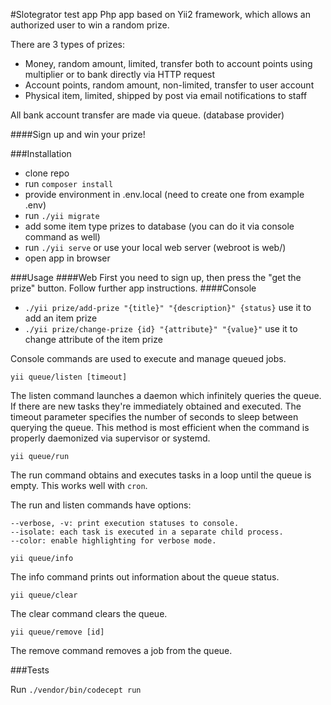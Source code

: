 #Slotegrator test app
Php app based on Yii2 framework, which allows an authorized user to win a random prize.

There are 3 types of prizes:
- Money, random amount, limited, transfer both to account points using multiplier or to bank directly via HTTP request 
- Account points, random amount, non-limited, transfer to user account
- Physical item, limited, shipped by post via email notifications to staff

All bank account transfer are made via queue. (database provider)

####Sign up and win your prize!

###Installation
- clone repo
- run ``composer install``
- provide environment in .env.local (need to create one from example .env)
- run ``./yii migrate``
- add some item type prizes to database (you can do it via console command as well)
- run ``./yii serve`` or use your local web server (webroot is web/)
- open app in browser

###Usage
####Web
First you need to sign up, then press the "get the prize" button. Follow further app instructions.
####Console
- ``./yii prize/add-prize "{title}" "{description}" {status}`` use it to add an item prize
- ``./yii prize/change-prize {id} "{attribute}" "{value}"`` use it to change attribute of the item prize


Console commands are used to execute and manage queued jobs.

``yii queue/listen [timeout]``

The listen command launches a daemon which infinitely queries the queue. 
If there are new tasks they're immediately obtained and executed. 
The timeout parameter specifies the number of seconds to sleep between querying the queue.
This method is most efficient when the command is properly daemonized via supervisor or systemd.

``yii queue/run``

The run command obtains and executes tasks in a loop until the queue is empty. This works well with ``cron``.

The run and listen commands have options:

    --verbose, -v: print execution statuses to console.
    --isolate: each task is executed in a separate child process.
    --color: enable highlighting for verbose mode.

``yii queue/info``

The info command prints out information about the queue status.

``yii queue/clear``

The clear command clears the queue.

``yii queue/remove [id]``

The remove command removes a job from the queue.

###Tests

Run ``./vendor/bin/codecept run`` 